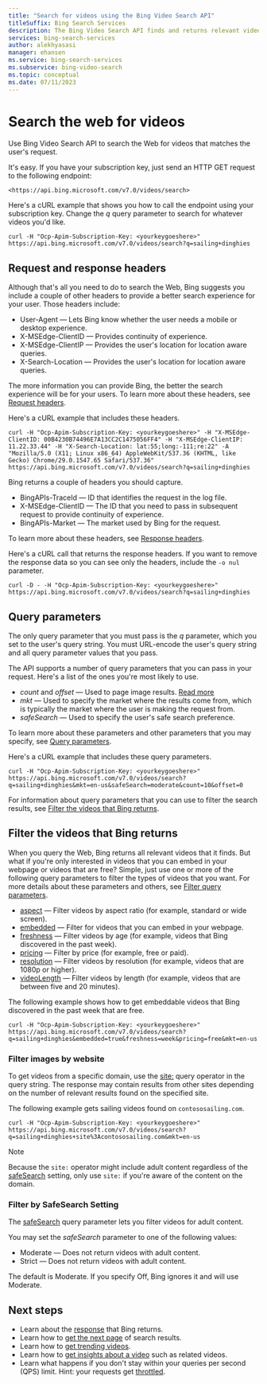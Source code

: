 ```yaml
---
title: "Search for videos using the Bing Video Search API"
titleSuffix: Bing Search Services
description: The Bing Video Search API finds and returns relevant videos from the web.
services: bing-search-services
author: alekhyasasi
manager: ehansen
ms.service: bing-search-services
ms.subservice: bing-video-search
ms.topic: conceptual
ms.date: 07/11/2023
---
```


# Search the web for videos

Use Bing Video Search API to search the Web for videos that matches the user's request.

It's easy. If you have your subscription key, just send an HTTP GET request to the following endpoint:

`<https://api.bing.microsoft.com/v7.0/videos/search>`

Here's a cURL example that shows you how to call the endpoint using your subscription key. Change the *q* query parameter to search for whatever videos you'd like.

```curl
curl -H "Ocp-Apim-Subscription-Key: <yourkeygoeshere>" https://api.bing.microsoft.com/v7.0/videos/search?q=sailing+dinghies
```

## Request and response headers

Although that's all you need to do to search the Web, Bing suggests you include a couple of other headers to provide a better search experience for your user. Those headers include:

- User-Agent &mdash; Lets Bing know whether the user needs a mobile or desktop experience.
- X-MSEdge-ClientID &mdash; Provides continuity of experience.
- X-MSEdge-ClientIP &mdash; Provides the user's location for location aware queries.
- X-Search-Location &mdash; Provides the user's location for location aware queries.

The more information you can provide Bing, the better the search experience will be for your users. To learn more about these headers, see [Request headers](../reference/headers.md#request-headers).

Here's a cURL example that includes these headers.

```curl
curl -H "Ocp-Apim-Subscription-Key: <yourkeygoeshere>" -H "X-MSEdge-ClientID: 00B4230B74496E7A13CC2C1475056FF4" -H "X-MSEdge-ClientIP: 11.22.33.44" -H "X-Search-Location: lat:55;long:-111;re:22" -A "Mozilla/5.0 (X11; Linux x86_64) AppleWebKit/537.36 (KHTML, like Gecko) Chrome/29.0.1547.65 Safari/537.36" https://api.bing.microsoft.com/v7.0/videos/search?q=sailing+dinghies
```

Bing returns a couple of headers you should capture.

- BingAPIs-TraceId &mdash; ID that identifies the request in the log file.
- X-MSEdge-ClientID &mdash; The ID that you need to pass in subsequent request to provide continuity of experience.
- BingAPIs-Market &mdash; The market used by Bing for the request.

To learn more about these headers, see [Response headers](../reference/headers.md#response-headers).

Here's a cURL call that returns the response headers. If you want to remove the response data so you can see only the headers, include the `-o nul` parameter.

```curl
curl -D - -H "Ocp-Apim-Subscription-Key: <yourkeygoeshere>" https://api.bing.microsoft.com/v7.0/videos/search?q=sailing+dinghies
```

## Query parameters

The only query parameter that you must pass is the *q* parameter, which you set to the user's query string. You must URL-encode the user's query string and all query parameter values that you pass.

The API supports a number of query parameters that you can pass in your request. Here's a list of the ones you're most likely to use.

- *count* and *offset* &mdash; Used to page image results. [Read more](../../bing-web-search/page-results.md)
- *mkt* &mdash; Used to specify the market where the results come from, which is typically the market where the user is making the request from.
- *safeSearch* &mdash; Used to specify the user's safe search preference.

To learn more about these parameters and other parameters that you may specify, see [Query parameters](../reference/query-parameters.md).

Here's a cURL example that includes these query parameters.

```curl
curl -H "Ocp-Apim-Subscription-Key: <yourkeygoeshere>" https://api.bing.microsoft.com/v7.0/videos/search?q=sailing+dinghies&mkt=en-us&safeSearch=moderate&count=10&offset=0
```

For information about query parameters that you can use to filter the search results, see [Filter the videos that Bing returns](#filter-the-videos-that-bing-returns).

## Filter the videos that Bing returns

When you query the Web, Bing returns all relevant videos that it finds. But what if you're only interested in videos that you can embed in your webpage or videos that are free? Simple, just use one or more of the following query parameters to filter the types of videos that you want. For more details about these parameters and others, see [Filter query parameters](../reference/query-parameters.md#filter-query-parameters).

- [aspect](../reference/query-parameters.md#aspect) &mdash; Filter videos by aspect ratio (for example, standard or wide screen).
- [embedded](../reference/query-parameters.md#embedded) &mdash; Filter for videos that you can embed in your webpage.
- [freshness](../reference/query-parameters.md#freshness) &mdash; Filter videos by age (for example, videos that Bing discovered in the past week).
- [pricing](../reference/query-parameters.md#pricing) &mdash; Filter by price (for example, free or paid).
- [resolution](../reference/query-parameters.md#resolution) &mdash; Filter videos by resolution (for example, videos that are 1080p or higher).
- [videoLength](../reference/query-parameters.md#videolength) &mdash; Filter videos by length (for example, videos that are between five and 20 minutes).

The following example shows how to get embeddable videos that Bing discovered in the past week that are free.  

```http
curl -H "Ocp-Apim-Subscription-Key: <yourkeygoeshere>" https://api.bing.microsoft.com/v7.0/videos/search?q=sailing+dinghies&embedded=true&freshness=week&pricing=free&mkt=en-us 
```

### Filter images by website

To get videos from a specific domain, use the [site:](https://help.bing.microsoft.com/#apex/18/en-US/10001/-1) query operator in the query string. The response may contain results from other sites depending on the number of relevant results found on the specified site.

The following example gets sailing videos found on `contososailing.com`.

```http
curl -H "Ocp-Apim-Subscription-Key: <yourkeygoeshere>" https://api.bing.microsoft.com/v7.0/videos/search?q=sailing+dinghies+site%3Acontososailing.com&mkt=en-us
```

> [!NOTE]
> Because the `site:` operator might include adult content regardless of the [safeSearch](../reference/query-parameters.md#safesearch) setting, only use `site:` if you're aware of the content on the domain.

### Filter by SafeSearch Setting

The [safeSearch](../reference/query-parameters.md#safesearch) query parameter lets you filter videos for adult content.

You may set the *safeSearch* parameter to one of the following values:

- Moderate &mdash; Does not return videos with adult content.
- Strict &mdash; Does not return videos with adult content.

The default is Moderate. If you specify Off, Bing ignores it and will use Moderate.

## Next steps

- Learn about the [response](search-response.md) that Bing returns.
- Learn how to [get the next page](../../bing-web-search/page-results.md) of search results.
- Learn how to [get trending videos](trending-videos.md).
- Learn how to [get insights about a video](video-insights.md) such as related videos.
- Learn what happens if you don't stay within your queries per second (QPS) limit. Hint: your requests get [throttled](../../bing-web-search/throttling-requests.md).
